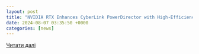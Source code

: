 ```yaml
---
layout: post
title: "NVIDIA RTX Enhances CyberLink PowerDirector with High-Efficiency Video Coding"
date: 2024-08-07 03:35:50 +0000
categories: [news]
---
```


[Читати далі](https://blockchain.news/news/nvidia-rtx-enhances-cyberlink-powerdirector-hevc)
